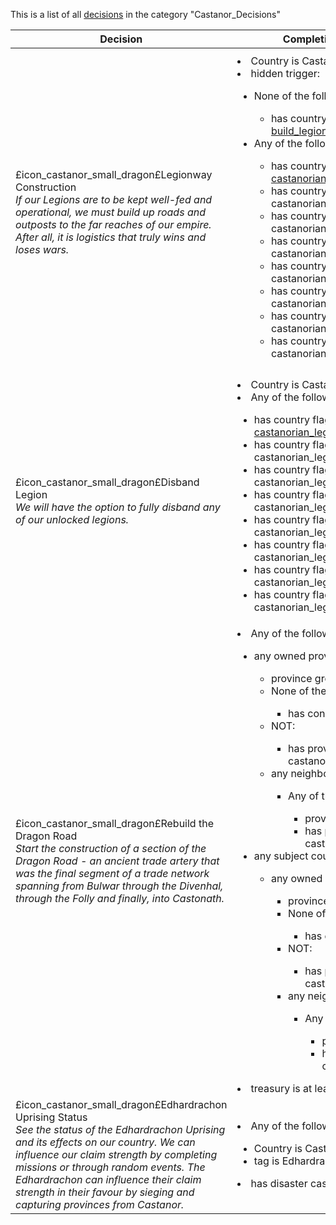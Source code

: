 This is a list of all [decisions](decisions.md) in the category "Castanor_Decisions"

| Decision | Completion requirements | Effects | Requirements to appear |
| ----- | ------ | ----- | ------ |
| <a name="build_legionways">£icon_castanor_small_dragon£Legionway Construction</a><br />*If our Legions are to be kept well-fed and operational, we must build up roads and outposts to the far reaches of our empire. After all, it is logistics that truly wins and loses wars.* | <li>Country is Castanor</li><li>hidden trigger:</li><ul><li>None of the following:</li><ul><li>has country flag [build_legionway_menu_open](../flags/build_legionway_menu_open.md)</li></ul><li>Any of the following:</li><ul><li>has country flag [castanorian_legion_option_1_unlocked](../flags/castanorian_legion_option_1_unlocked.md)</li><li>has country flag  castanorian_legion_option_2_unlocked</li><li>has country flag   castanorian_legion_option_3_unlocked</li><li>has country flag    castanorian_legion_option_4_unlocked</li><li>has country flag     castanorian_legion_option_5_unlocked</li><li>has country flag      castanorian_legion_option_6_unlocked</li><li>has country flag       castanorian_legion_option_7_unlocked</li><li>has country flag        castanorian_legion_option_8_unlocked</li></ul></ul> | <li>the event [Legionway Menu](../events/legionway_menu.md) happens</li> | <li>Country is Castanor</li><li>None of the following:</li><ul><li>has country flag [build_legionway_menu_open](../flags/build_legionway_menu_open.md)</li></ul><li>hidden trigger:</li><ul><li>Any of the following:</li><ul><li>has country flag [castanorian_legion_option_1_unlocked](../flags/castanorian_legion_option_1_unlocked.md)</li><li>has country flag  castanorian_legion_option_2_unlocked</li><li>has country flag   castanorian_legion_option_3_unlocked</li><li>has country flag    castanorian_legion_option_4_unlocked</li><li>has country flag     castanorian_legion_option_5_unlocked</li><li>has country flag      castanorian_legion_option_6_unlocked</li><li>has country flag       castanorian_legion_option_7_unlocked</li><li>has country flag        castanorian_legion_option_8_unlocked</li></ul></ul> |
| <a name="disperse_disband_legions">£icon_castanor_small_dragon£Disband Legion</a><br />*We will have the option to fully disband any of our unlocked legions.* | <li>Country is Castanor</li><li>Any of the following:</li><ul><li>has country flag [castanorian_legion_option_1_unlocked](../flags/castanorian_legion_option_1_unlocked.md)</li><li>has country flag  castanorian_legion_option_2_unlocked</li><li>has country flag   castanorian_legion_option_3_unlocked</li><li>has country flag    castanorian_legion_option_4_unlocked</li><li>has country flag     castanorian_legion_option_5_unlocked</li><li>has country flag      castanorian_legion_option_6_unlocked</li><li>has country flag       castanorian_legion_option_7_unlocked</li><li>has country flag        castanorian_legion_option_8_unlocked</li></ul> | <li>the event [Disband Castanorian Legion](../events/disband_castanorian_legion.md) happens</li> | <li>Country is Castanor</li><li>Any of the following:</li><ul><li>has country flag [castanorian_legion_option_1_unlocked](../flags/castanorian_legion_option_1_unlocked.md)</li><li>has country flag  castanorian_legion_option_2_unlocked</li><li>has country flag   castanorian_legion_option_3_unlocked</li><li>has country flag    castanorian_legion_option_4_unlocked</li><li>has country flag     castanorian_legion_option_5_unlocked</li><li>has country flag      castanorian_legion_option_6_unlocked</li><li>has country flag       castanorian_legion_option_7_unlocked</li><li>has country flag        castanorian_legion_option_8_unlocked</li></ul> |
| <a name="rebuild_the_dragon_road">£icon_castanor_small_dragon£Rebuild the Dragon Road</a><br />*Start the construction of a section of the Dragon Road - an ancient trade artery that was the final segment of a trade network spanning from Bulwar through the Divenhal, through the Folly and finally, into Castonath.* | <li>Any of the following:</li><ul><li>any owned province:</li><ul><li>province group is dragon_road</li><li>None of the following:</li><ul><li>has construction building</li></ul><li>NOT:</li><ul><li>has province modifier castanor_dragon_road</li></ul><li>any neighbor province:</li><ul><li>Any of the following:</li><ul><li>province id is at least 831</li><li>has province modifier castanor_dragon_road</li></ul></ul></ul><li>any subject country:</li><ul><li>any owned province:</li><ul><li>province group is dragon_road</li><li>None of the following:</li><ul><li>has construction building</li></ul><li>NOT:</li><ul><li>has province modifier castanor_dragon_road</li></ul><li>any neighbor province:</li><ul><li>Any of the following:</li><ul><li>province id is at least 831</li><li>has province modifier castanor_dragon_road</li></ul></ul></ul></ul></ul><li>treasury is at least 50</li> | <li>If random province has province group is dragon road, and does not have construction is building; and does not have province modifier is castanor dragon road; and  has province id is 831, and has province modifier is castanor dragon road:</li><ul><li>add permanent province modifier:</li><ul><li>name = castanor_rebuilding_flavour</li><li>duration = -1</li></ul><li>hidden effect:</li><ul><li>fire province event [flavor_castanor.95](flavor_castanor.95_slug) in 545 to 180 days</li></ul></ul> | <li>Country is Castanor</li><li>None of the following:</li><ul><li>has global flag [castanor_dragon_road_built](../flags/castanor_dragon_road_built.md)</li></ul><li>has country flag [castanor_rebuild_dragon_road_unlocked](../flags/castanor_rebuild_dragon_road_unlocked.md)</li><li>NOT:</li><ul><li>any province:</li><ul><li>province group is dragon_road</li><li>has province modifier castanor_rebuilding_flavour</li></ul></ul> |
| <a name="edhardrachon_status">£icon_castanor_small_dragon£Edhardrachon Uprising Status</a><br />*See the status of the Edhardrachon Uprising and its effects on our country. We can influence our claim strength by completing missions or through random events. The Edhardrachon can influence their claim strength in their favour by sieging and capturing provinces from Castanor.* | <li>Any of the following:</li><ul><li>Country is Castanor</li><li>tag  is Edhardrachon Breakaway</li></ul><li>has disaster castanor_succession_war</li> | <li>custom tooltip = §T                   ~ Claim Strength ~§!\nCastanor [B32.CastanorSuccessionWarLegitimacyBar] §gEdhardrachon§!\n\nCurrent Effects due to Claim Strength:\n\n§gEdhardrachon§! owned districts of §YCastonath§! get:\n[B32.CastanorSuccessionWarLegitimacyEffectCastonath]\n\n[B32.CastanorSuccessionWarLegitimacyEffectCountry]</li> | <li>Any of the following:</li><ul><li>Country is Castanor</li><li>tag  is Edhardrachon Breakaway</li></ul><li>has disaster castanor_succession_war</li> |
